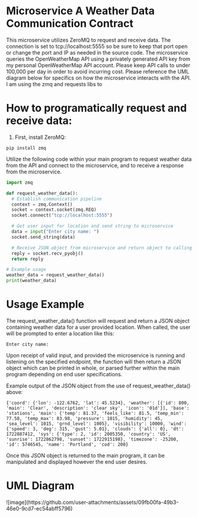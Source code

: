 <h1>Microservice A Weather Data Communication Contract</h1>

This microservice utilizes ZeroMQ to request and receive data. The connection is set to tcp://localhost:5555 so be sure to keep that port open or change the port and IP as needed in the source code. The microservice queries the OpenWeatherMap API using a privately generated API key from my personal OpenWeatherMap API account. Please keep API calls to under 100,000 per day in order to avoid incurring cost. Please reference the UML diagram below for specifics on how the microservice interacts with the API. I am using the zmq and requests libs to 

<h1> How to programatically request and receive data: </h1>

1. First, install ZeroMQ: 
```
pip install zmq
```
Utilize the following code within your main program to request weather data from the API and connect to the microservice, and to receive a response from the microservice. 

```python
import zmq

def request_weather_data():
  # Establish communication pipeline
  context = zmq.Context()
  socket = context.socket(zmq.REQ)
  socket.connect("tcp://localhost:5555")

  # Get user input for location and send string to microservice
  data = input("Enter city name: ")
  socket.send_string(data)

  # Receive JSON object from microservice and return object to calling procedure/variable.
  reply = socket.recv_pyobj()
  return reply

# Example usage
weather_data = request_weather_data()
print(weather_data)
```

<h1>Usage Example</h1>
The request_weather_data() function will request and return a JSON object containing weather data for a user provided location. When called, the user will be prompted to enter a location like this:

```
Enter city name: 
```
Upon receipt of valid input, and provided the microservice is running and listening on the specified endpoint, the function will then return a JSON object which can be printed in whole, or parsed further within 
the main program depending on end user specifications. 

Example output of the JSON object from the use of request_weather_data() above:
```
{'coord': {'lon': -122.6762, 'lat': 45.5234}, 'weather': [{'id': 800, 'main': 'Clear', 'description': 'clear sky', 'icon': '01d'}], 'base': 'stations', 'main': {'temp': 81.37, 'feels_like': 81.5, 'temp_min': 77.58, 'temp_max': 83.98, 'pressure': 1015, 'humidity': 45, 'sea_level': 1015, 'grnd_level': 1005}, 'visibility': 10000, 'wind': {'speed': 3, 'deg': 315, 'gust': 5.01}, 'clouds': {'all': 0}, 'dt': 1722887412, 'sys': {'type': 2, 'id': 2005350, 'country': 'US', 'sunrise': 1722862798, 'sunset': 1722915198}, 'timezone': -25200, 'id': 5746545, 'name': 'Portland', 'cod': 200}
```
Once this JSON object is returned to the main program, it can be manipulated and displayed however the end user desires. 


<h1>UML Diagram</h1>
![image](https://github.com/user-attachments/assets/09fb00fa-49b3-46e0-9cd7-ec54abff5796)

